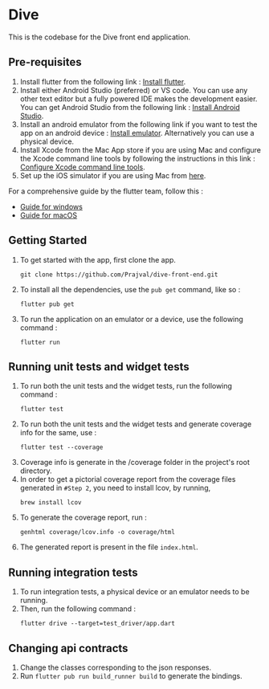 # Dive

This is the codebase for the Dive front end application.

## Pre-requisites

1. Install flutter from the following link : [Install flutter](https://flutter.dev/docs/get-started/install).
2. Install either Android Studio (preferred) or VS code. You can use any other text editor but a fully powered IDE makes the development easier. You can get Android Studio from the following link : [Install Android Studio](https://developer.android.com/studio/install).
3. Install an android emulator from the following link if you want to test the app on an android device : [Install emulator](https://developer.android.com/studio/run/emulator). Alternatively you can use a physical device.
4. Install Xcode from the Mac App store if you are using Mac and configure the Xcode command line tools by following the instructions in this link : [Configure Xcode command line tools](https://flutter.dev/docs/get-started/install/macos#install-xcode).
5. Set up the iOS simulator if you are using Mac from [here](https://flutter.dev/docs/get-started/install/macos#set-up-the-ios-simulator).

For a comprehensive guide by the flutter team, follow this :
- [Guide for windows](https://flutter.dev/docs/get-started/install/windows)
- [Guide for macOS](https://flutter.dev/docs/get-started/install/macos)

## Getting Started
1. To get started with the app, first clone the app.
    ```
    git clone https://github.com/Prajval/dive-front-end.git
    ```
2. To install all the dependencies, use the `pub get` command, like so :
    ```
    flutter pub get
    ```
3. To run the application on an emulator or a device, use the following command : 
    ```
    flutter run
    ```

## Running unit tests and widget tests
1. To run both the unit tests and the widget tests, run the following command :
    ```
    flutter test
    ```
2. To run both the unit tests and the widget tests and generate coverage info for the same, use :
    ```
    flutter test --coverage
    ```
3. Coverage info is generate in the /coverage folder in the project's root directory.
4. In order to get a pictorial coverage report from the coverage files generated in `#Step 2`, you need to install lcov, by running,
    ```
    brew install lcov
    ```
5. To generate the coverage report, run : 
    ```
    genhtml coverage/lcov.info -o coverage/html
    ```
6. The generated report is present in the file `index.html`.

## Running integration tests
1. To run integration tests, a physical device or an emulator needs to be running.
2. Then, run the following command :
    ```
    flutter drive --target=test_driver/app.dart
    ```
   
## Changing api contracts
1. Change the classes corresponding to the json responses.
2. Run ```flutter pub run build_runner build``` to generate the bindings.
